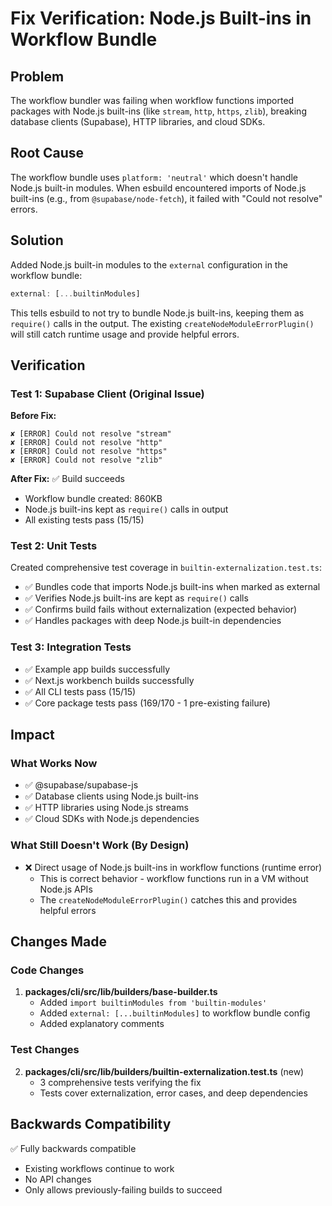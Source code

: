 # Fix Verification: Node.js Built-ins in Workflow Bundle

## Problem
The workflow bundler was failing when workflow functions imported packages with Node.js built-ins (like `stream`, `http`, `https`, `zlib`), breaking database clients (Supabase), HTTP libraries, and cloud SDKs.

## Root Cause
The workflow bundle uses `platform: 'neutral'` which doesn't handle Node.js built-in modules. When esbuild encountered imports of Node.js built-ins (e.g., from `@supabase/node-fetch`), it failed with "Could not resolve" errors.

## Solution
Added Node.js built-in modules to the `external` configuration in the workflow bundle:

```typescript
external: [...builtinModules]
```

This tells esbuild to not try to bundle Node.js built-ins, keeping them as `require()` calls in the output. The existing `createNodeModuleErrorPlugin()` will still catch runtime usage and provide helpful errors.

## Verification

### Test 1: Supabase Client (Original Issue)
**Before Fix:**
```
✘ [ERROR] Could not resolve "stream"
✘ [ERROR] Could not resolve "http"
✘ [ERROR] Could not resolve "https"
✘ [ERROR] Could not resolve "zlib"
```

**After Fix:**
✅ Build succeeds
- Workflow bundle created: 860KB
- Node.js built-ins kept as `require()` calls in output
- All existing tests pass (15/15)

### Test 2: Unit Tests
Created comprehensive test coverage in `builtin-externalization.test.ts`:
- ✅ Bundles code that imports Node.js built-ins when marked as external
- ✅ Verifies Node.js built-ins are kept as `require()` calls
- ✅ Confirms build fails without externalization (expected behavior)
- ✅ Handles packages with deep Node.js built-in dependencies

### Test 3: Integration Tests
- ✅ Example app builds successfully
- ✅ Next.js workbench builds successfully
- ✅ All CLI tests pass (15/15)
- ✅ Core package tests pass (169/170 - 1 pre-existing failure)

## Impact

### What Works Now
- ✅ @supabase/supabase-js
- ✅ Database clients using Node.js built-ins
- ✅ HTTP libraries using Node.js streams
- ✅ Cloud SDKs with Node.js dependencies

### What Still Doesn't Work (By Design)
- ❌ Direct usage of Node.js built-ins in workflow functions (runtime error)
  - This is correct behavior - workflow functions run in a VM without Node.js APIs
  - The `createNodeModuleErrorPlugin()` catches this and provides helpful errors

## Changes Made

### Code Changes
1. **packages/cli/src/lib/builders/base-builder.ts**
   - Added `import builtinModules from 'builtin-modules'`
   - Added `external: [...builtinModules]` to workflow bundle config
   - Added explanatory comments

### Test Changes
2. **packages/cli/src/lib/builders/builtin-externalization.test.ts** (new)
   - 3 comprehensive tests verifying the fix
   - Tests cover externalization, error cases, and deep dependencies

## Backwards Compatibility
✅ Fully backwards compatible
- Existing workflows continue to work
- No API changes
- Only allows previously-failing builds to succeed
